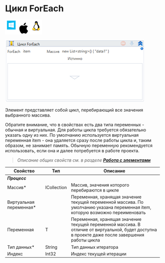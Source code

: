 # Цикл ForEach

![](<../../../.gitbook/assets/image (100) (1) (1) (1) (1) (1) (1) (10) (168).png>)

![](<../../../.gitbook/assets/image (33).png>)

Элемент представляет собой цикл, перебирающий все значения выбранного массива.

Обратите внимание, что в свойствах есть два типа переменных - обычная и виртуальная. Для работы цикла требуется обязательно указать одну из них. По умолчанию используется виртуальная переменная item - она удаляется сразу после работы цикла и, таким образом, не занимает память. Обычную переменную рекомендуется использовать, если она и далее потребуется в работе проекта.

> *Описание общих свойств см. в разделе [**Работа с элементами**](https://docs.primo-rpa.ru/primo-rpa/primo-studio/process/elements)*

| Свойство     | Тип         | Описание                                                 |
| ------------ | ----------- | -------------------------------------------------------- |
| ***Процесс*** |          |                                                  |
| Массив\*     | ICollection | Массив, значения которого перебираются в цикле           |
| Виртуальная переменная\* |     | Переменная, хранящая значение текущей переменной массива. По умолчанию указана переменная item, которую возможно переименовать |
| Переменная | T           | Переменная, хранящая значение текущей переменной массива. В отличие от виртуальной, будет доступна в проекте даже после завершения работы цикла|
| Тип данных\* | String      | Тип данных итератора                                     |
| Индекс       | Int32       | Индекс текущей итерации                                  |


